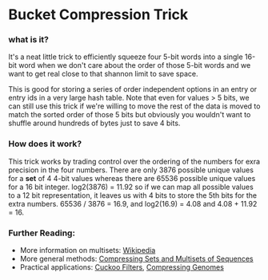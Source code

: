 # Bucket Compression Trick

### what is it?
It's a neat little trick to efficiently squeeze four 5-bit words into a single 16-bit word when we don't care about the order of those 5-bit words and we want to get real close to that shannon limit to save space. 

This is good for storing a series of order independent options in an entry or entry ids in a very large hash table. Note that even for values > 5 bits, we can still use this trick if we're willing to move the rest of the data is moved to match the sorted order of those 5 bits but obviously you wouldn't want to shuffle around hundreds of bytes just to save 4 bits.

### How does it work?
This trick works by trading control over the ordering of the numbers for exra precision in the four numbers. There are only 3876 possible unique values for a **set** of 4 4-bit values whereas there are 65536 possible unique values for a 16 bit integer. log2(3876) = 11.92 so if we can map all possible values to a 12 bit representation, it leaves us with 4 bits to store the 5th bits for the extra numbers. 65536 / 3876 = 16.9, and log2(16.9) = 4.08 and 4.08 + 11.92 = 16.

### Further Reading:
* More information on multisets: [Wikipedia](https://en.wikipedia.org/wiki/Multiset#Counting_multisets)
* More general methods: [Compressing Sets and Multisets of Sequences](https://arxiv.org/pdf/1401.6410.pdf)
* Practical applications: [Cuckoo Filters](https://www.cs.cmu.edu/~dga/papers/cuckoo-conext2014.pdf), [Compressing Genomes](https://hips.seas.harvard.edu/blog/2013/06/05/compressing-genomes/)
